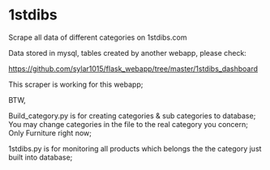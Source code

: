 # 1stdibs

Scrape all data of different categories on 1stdibs.com

Data stored in mysql, tables created by another webapp, please check:

https://github.com/sylar1015/flask_webapp/tree/master/1stdibs_dashboard

This scraper is working for this webapp;

BTW,

Build_category.py is for creating categories & sub categories to database;
You may change categories in the file to the real category you concern;
Only Furniture right now;

1stdibs.py is for monitoring all products which belongs the the category
just built into database;



